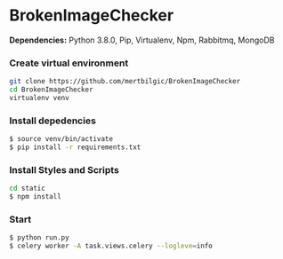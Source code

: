 # BrokenImageChecker

**Dependencies:** Python 3.8.0, Pip, Virtualenv, Npm, Rabbitmq, MongoDB

### Create virtual environment 

```sh
git clone https://github.com/mertbilgic/BrokenImageChecker
cd BrokenImageChecker
virtualenv venv
```

### Install depedencies

```sh
$ source venv/bin/activate
$ pip install -r requirements.txt
```

### Install Styles and Scripts

```sh
cd static
$ npm install
```
### Start

```sh
$ python run.py 
$ celery worker -A task.views.celery --logleve=info
```
